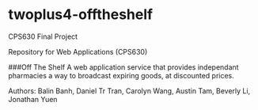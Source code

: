 # twoplus4-offtheshelf
CPS630 Final Project

Repository for Web Applications (CPS630)

###Off The Shelf
A web application service that provides independant pharmacies
a way to broadcast expiring goods, at discounted prices.

Authors: 
Balin Banh, Daniel Tr  Tran, 
Carolyn Wang, Austin Tam, Beverly Li, Jonathan Yuen
